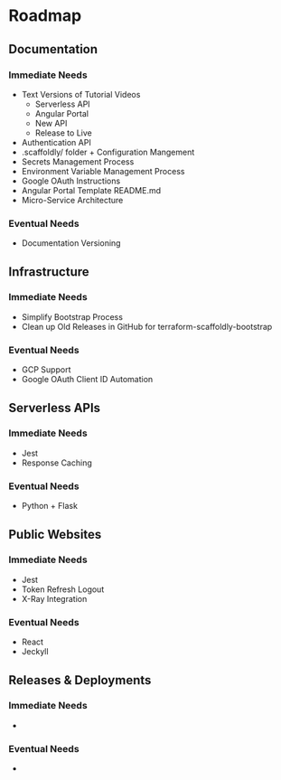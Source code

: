 # Roadmap

## Documentation

### Immediate Needs

* Text Versions of Tutorial Videos
  * Serverless API
  * Angular Portal
  * New API
  * Release to Live
* Authentication API
* .scaffoldly/ folder + Configuration Mangement
* Secrets Management Process
* Environment Variable Management Process
* Google OAuth Instructions
* Angular Portal Template README.md
* Micro-Service Architecture

### Eventual Needs

* Documentation Versioning

## Infrastructure

### Immediate Needs

* Simplify Bootstrap Process
* Clean up Old Releases in GitHub for terraform-scaffoldly-bootstrap

### Eventual Needs

* GCP Support
* Google OAuth Client ID Automation

## Serverless APIs

### Immediate Needs

* Jest
* Response Caching

### Eventual Needs

* Python + Flask

## Public Websites

### Immediate Needs

* Jest
* Token Refresh Logout
* X-Ray Integration

### Eventual Needs

* React
* Jeckyll

## Releases & Deployments

### Immediate Needs

* 
### Eventual Needs

* 




